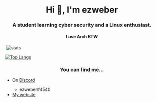 <h1 align="center">Hi 👋, I'm ezweber</h1>
<h3 align="center">A student learning cyber security and a Linux enthusiast.</h3>
<h4 align="center"><b>I use Arch BTW</b></h4>

<p>&nbsp;<img align="center" src="https://github-readme-stats.vercel.app/api?username=ezweber&show_icons=true&theme=gruvbox&locale=en" alt="stats" /></p>

[![Top Langs](https://github-readme-stats.vercel.app/api/top-langs/?username=ezweber&layout=compact&theme=gruvbox)](https://github.com/anuraghazra/github-readme-stats)

<h3 align="center">You can find me...</h3>
<ul>
  <li>On <a href="https://discord.com">Discord</a></li>
  <ul>
    <li>ezweber#4540</li>
  </ul>
  <li><a href="https://ezweber.xyz">My website</a></li>
</ul>
